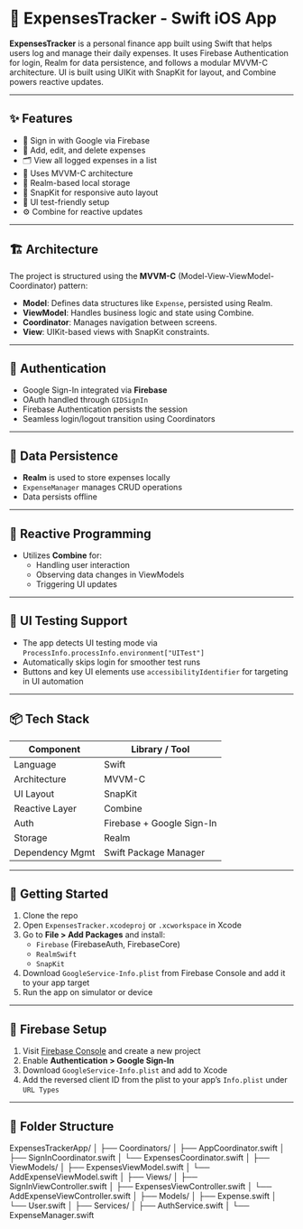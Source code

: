 # 📱 ExpensesTracker - Swift iOS App

**ExpensesTracker** is a personal finance app built using Swift that helps users log and manage their daily expenses. It uses Firebase Authentication for login, Realm for data persistence, and follows a modular MVVM-C architecture. UI is built using UIKit with SnapKit for layout, and Combine powers reactive updates.

---

## ✨ Features

- 🔐 Sign in with Google via Firebase
- 💸 Add, edit, and delete expenses
- 🗂 View all logged expenses in a list
- 🧠 Uses MVVM-C architecture
- 💾 Realm-based local storage
- 📲 SnapKit for responsive auto layout
- 🧪 UI test-friendly setup
- ⚙️ Combine for reactive updates

---

## 🏗️ Architecture

The project is structured using the **MVVM-C** (Model-View-ViewModel-Coordinator) pattern:
- **Model**: Defines data structures like `Expense`, persisted using Realm.
- **ViewModel**: Handles business logic and state using Combine.
- **Coordinator**: Manages navigation between screens.
- **View**: UIKit-based views with SnapKit constraints.

---

## 🔐 Authentication

- Google Sign-In integrated via **Firebase**
- OAuth handled through `GIDSignIn`
- Firebase Authentication persists the session
- Seamless login/logout transition using Coordinators

---

## 💾 Data Persistence

- **Realm** is used to store expenses locally
- `ExpenseManager` manages CRUD operations
- Data persists offline

---

## 🔁 Reactive Programming

- Utilizes **Combine** for:
  - Handling user interaction
  - Observing data changes in ViewModels
  - Triggering UI updates

---

## 🧪 UI Testing Support

- The app detects UI testing mode via `ProcessInfo.processInfo.environment["UITest"]`
- Automatically skips login for smoother test runs
- Buttons and key UI elements use `accessibilityIdentifier` for targeting in UI automation

---

## 📦 Tech Stack

| Component        | Library / Tool            |
|------------------|---------------------------|
| Language         | Swift                     |
| Architecture     | MVVM-C                    |
| UI Layout        | SnapKit                   |
| Reactive Layer   | Combine                   |
| Auth             | Firebase + Google Sign-In |
| Storage          | Realm                     |
| Dependency Mgmt  | Swift Package Manager     |

---

## 🚀 Getting Started

1. Clone the repo  
2. Open `ExpensesTracker.xcodeproj` or `.xcworkspace` in Xcode  
3. Go to **File > Add Packages** and install:
   - `Firebase` (FirebaseAuth, FirebaseCore)
   - `RealmSwift`
   - `SnapKit`
4. Download `GoogleService-Info.plist` from Firebase Console and add it to your app target
5. Run the app on simulator or device

---

## 🔧 Firebase Setup

1. Visit [Firebase Console](https://console.firebase.google.com) and create a new project
2. Enable **Authentication > Google Sign-In**
3. Download `GoogleService-Info.plist` and add to Xcode
4. Add the reversed client ID from the plist to your app’s `Info.plist` under `URL Types`

---

## 📂 Folder Structure
ExpensesTrackerApp/ │ ├── Coordinators/ │ ├── AppCoordinator.swift │ ├── SignInCoordinator.swift │ └── ExpensesCoordinator.swift │ ├── ViewModels/ │ ├── ExpensesViewModel.swift │ └── AddExpenseViewModel.swift │ ├── Views/ │ ├── SignInViewController.swift │ ├── ExpensesViewController.swift │ └── AddExpenseViewController.swift │ ├── Models/ │ ├── Expense.swift │ └── User.swift │ ├── Services/ │ ├── AuthService.swift │ └── ExpenseManager.swift
